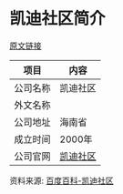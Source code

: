 # 凯迪社区简介

[原文链接](https://www.it-this-year.com/2020/04/23/184)

|项目|内容|
|-----|-----|
|公司名称|凯迪社区|
|外文名称||
|公司地址|海南省|
|成立时间|2000年|
|公司官网|[凯迪社区](http://club.kdnet.net/)|

资料来源: 
[百度百科-凯迪社区](https://baike.baidu.com/item/%E5%87%AF%E8%BF%AA%E7%A4%BE%E5%8C%BA)